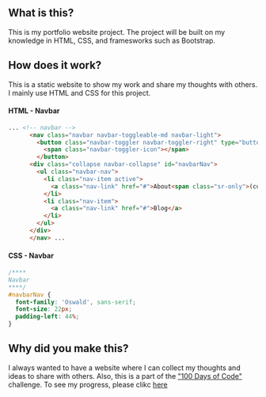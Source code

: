 ## What is this?
This is my portfolio website project. The project will be built on my knowledge in HTML, CSS, and framesworks such as Bootstrap.

## How does it work?
This is a static website to show my work and share my thoughts with others. I mainly use HTML and CSS for this project.
#### HTML - Navbar
```HTML
... <!-- navbar -->
      <nav class="navbar navbar-toggleable-md navbar-light">
        <button class="navbar-toggler navbar-toggler-right" type="button" data-toggle="collapse" data-target="#navbarNav" aria-controls="navbarNav" aria-expanded="false" aria-label="Toggle navigation">
          <span class="navbar-toggler-icon"></span>
        </button>
      <div class="collapse navbar-collapse" id="navbarNav">
        <ul class="navbar-nav">
          <li class="nav-item active">
            <a class="nav-link" href="#">About<span class="sr-only">(current)</span></a>
          </li>
          <li class="nav-item">
            <a class="nav-link" href="#">Blog</a>
          </li>
        </ul>
      </div>
      </nav> ...
```
#### CSS - Navbar
```CSS
/****
Navbar
****/
#navbarNav {
  font-family: 'Oswald', sans-serif;
  font-size: 22px;
  padding-left: 44%;
}

```
## Why did you make this?
I always wanted to have a website where I can collect my thoughts and ideas to share with others. Also, this is a part of the ["100 Days of Code"](https://medium.freecodecamp.com/join-the-100daysofcode-556ddb4579e4) challenge. To see my progress, please clikc [here](https://github.com/byjunjo/100-days-of-code/blob/master/log.md)
